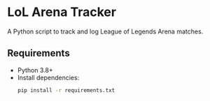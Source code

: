 # LoL Arena Tracker

A Python script to track and log League of Legends Arena matches.

## Requirements
- Python 3.8+
- Install dependencies:
  ```bash
  pip install -r requirements.txt
